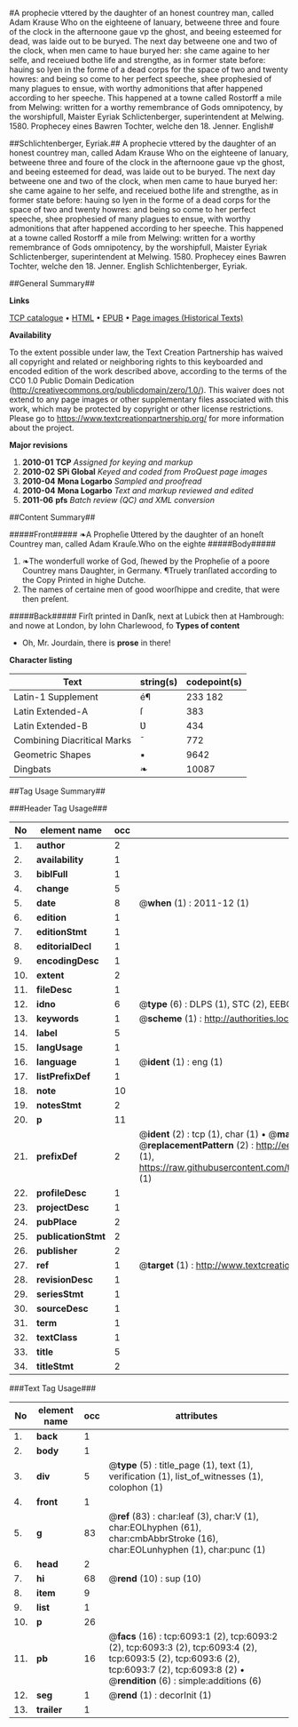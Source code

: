 #A prophecie vttered by the daughter of an honest countrey man, called Adam Krause Who on the eighteene of Ianuary, betweene three and foure of the clock in the afternoone gaue vp the ghost, and beeing esteemed for dead, was laide out to be buryed. The next day betweene one and two of the clock, when men came to haue buryed her: she came againe to her selfe, and receiued bothe life and strengthe, as in former state before: hauing so lyen in the forme of a dead corps for the space of two and twenty howres: and being so come to her perfect speeche, shee prophesied of many plagues to ensue, with worthy admonitions that after happened according to her speeche. This happened at a towne called Rostorff a mile from Melwing: written for a worthy remembrance of Gods omnipotency, by the worshipfull, Maister Eyriak Schlictenberger, superintendent at Melwing. 1580. Prophecey eines Bawren Tochter, welche den 18. Jenner. English#

##Schlichtenberger, Eyriak.##
A prophecie vttered by the daughter of an honest countrey man, called Adam Krause Who on the eighteene of Ianuary, betweene three and foure of the clock in the afternoone gaue vp the ghost, and beeing esteemed for dead, was laide out to be buryed. The next day betweene one and two of the clock, when men came to haue buryed her: she came againe to her selfe, and receiued bothe life and strengthe, as in former state before: hauing so lyen in the forme of a dead corps for the space of two and twenty howres: and being so come to her perfect speeche, shee prophesied of many plagues to ensue, with worthy admonitions that after happened according to her speeche. This happened at a towne called Rostorff a mile from Melwing: written for a worthy remembrance of Gods omnipotency, by the worshipfull, Maister Eyriak Schlictenberger, superintendent at Melwing. 1580.
Prophecey eines Bawren Tochter, welche den 18. Jenner. English
Schlichtenberger, Eyriak.

##General Summary##

**Links**

[TCP catalogue](http://www.ota.ox.ac.uk/tcp/)  • 
[HTML](http://tei.it.ox.ac.uk/tcp/Texts-HTML/free/A11/A11574.html)  • 
[EPUB](http://tei.it.ox.ac.uk/tcp/Texts-EPUB/free/A11/A11574.epub) • 
[Page images (Historical Texts)](https://historicaltexts.jisc.ac.uk/eebo-99841507e)

**Availability**

To the extent possible under law, the Text Creation Partnership has waived all copyright and related or neighboring rights to this keyboarded and encoded edition of the work described above, according to the terms of the CC0 1.0 Public Domain Dedication (http://creativecommons.org/publicdomain/zero/1.0/). This waiver does not extend to any page images or other supplementary files associated with this work, which may be protected by copyright or other license restrictions. Please go to https://www.textcreationpartnership.org/ for more information about the project.

**Major revisions**

1. __2010-01__ __TCP__ *Assigned for keying and markup*
1. __2010-02__ __SPi Global__ *Keyed and coded from ProQuest page images*
1. __2010-04__ __Mona Logarbo__ *Sampled and proofread*
1. __2010-04__ __Mona Logarbo__ *Text and markup reviewed and edited*
1. __2011-06__ __pfs__ *Batch review (QC) and XML conversion*

##Content Summary##

#####Front#####
❧A Propheſie Ʋttered by the daughter of an honeſt Countrey man, called Adam Krauſe.Who on the eighte
#####Body#####

1. ❧The wonderfull worke of God, ſhewed by the Propheſie of a poore Countrey mans Daughter, in Germany.
¶Truely tranſlated according to the Copy Printed in highe Dutche.
1. The names of certaine men of good woorſhippe and credite, that were then preſent.

#####Back#####
Firſt printed in Danſk, next at Lubick then at
Hambrough: and nowe at London, by Iohn Charlewood, fo
**Types of content**

  * Oh, Mr. Jourdain, there is **prose** in there!

**Character listing**


|Text|string(s)|codepoint(s)|
|---|---|---|
|Latin-1 Supplement|é¶|233 182|
|Latin Extended-A|ſ|383|
|Latin Extended-B|Ʋ|434|
|Combining             Diacritical Marks|̄|772|
|Geometric Shapes|▪|9642|
|Dingbats|❧|10087|

##Tag Usage Summary##

###Header Tag Usage###

|No|element name|occ|attributes|
|---|---|---|---|
|1.|__author__|2||
|2.|__availability__|1||
|3.|__biblFull__|1||
|4.|__change__|5||
|5.|__date__|8| @__when__ (1) : 2011-12 (1)|
|6.|__edition__|1||
|7.|__editionStmt__|1||
|8.|__editorialDecl__|1||
|9.|__encodingDesc__|1||
|10.|__extent__|2||
|11.|__fileDesc__|1||
|12.|__idno__|6| @__type__ (6) : DLPS (1), STC (2), EEBO-CITATION (1), PROQUEST (1), VID (1)|
|13.|__keywords__|1| @__scheme__ (1) : http://authorities.loc.gov/ (1)|
|14.|__label__|5||
|15.|__langUsage__|1||
|16.|__language__|1| @__ident__ (1) : eng (1)|
|17.|__listPrefixDef__|1||
|18.|__note__|10||
|19.|__notesStmt__|2||
|20.|__p__|11||
|21.|__prefixDef__|2| @__ident__ (2) : tcp (1), char (1)  •  @__matchPattern__ (2) : ([0-9\-]+):([0-9IVX]+) (1), (.+) (1)  •  @__replacementPattern__ (2) : http://eebo.chadwyck.com/downloadtiff?vid=$1&page=$2 (1), https://raw.githubusercontent.com/textcreationpartnership/Texts/master/tcpchars.xml#$1 (1)|
|22.|__profileDesc__|1||
|23.|__projectDesc__|1||
|24.|__pubPlace__|2||
|25.|__publicationStmt__|2||
|26.|__publisher__|2||
|27.|__ref__|1| @__target__ (1) : http://www.textcreationpartnership.org/docs/. (1)|
|28.|__revisionDesc__|1||
|29.|__seriesStmt__|1||
|30.|__sourceDesc__|1||
|31.|__term__|1||
|32.|__textClass__|1||
|33.|__title__|5||
|34.|__titleStmt__|2||


###Text Tag Usage###

|No|element name|occ|attributes|
|---|---|---|---|
|1.|__back__|1||
|2.|__body__|1||
|3.|__div__|5| @__type__ (5) : title_page (1), text (1), verification (1), list_of_witnesses (1), colophon (1)|
|4.|__front__|1||
|5.|__g__|83| @__ref__ (83) : char:leaf (3), char:V (1), char:EOLhyphen (61), char:cmbAbbrStroke (16), char:EOLunhyphen (1), char:punc (1)|
|6.|__head__|2||
|7.|__hi__|68| @__rend__ (10) : sup (10)|
|8.|__item__|9||
|9.|__list__|1||
|10.|__p__|26||
|11.|__pb__|16| @__facs__ (16) : tcp:6093:1 (2), tcp:6093:2 (2), tcp:6093:3 (2), tcp:6093:4 (2), tcp:6093:5 (2), tcp:6093:6 (2), tcp:6093:7 (2), tcp:6093:8 (2)  •  @__rendition__ (6) : simple:additions (6)|
|12.|__seg__|1| @__rend__ (1) : decorInit (1)|
|13.|__trailer__|1||
